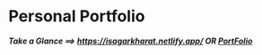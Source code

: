 # Personal Portfolio 
 
_**Take a Glance ==> https://isagarkharat.netlify.app/  OR [PortFolio](https://isagarkharat.netlify.app/)**_
 
